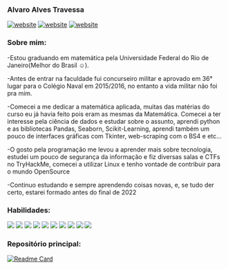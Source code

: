 ### Alvaro Alves Travessa

<a href="https://www.linkedin.com/in/alvaroat19/"><img src="https://img.shields.io/static/v1?label=&labelColor=505050&message=LinkedIn&color=%230076D6&style=flat&logo=linkedin&logoColor=%230076D6" alt="website"/></a>
<a href="https://www.instagram.com/alvaroat.19/"><img src="https://img.shields.io/static/v1?label=&labelColor=white&message=Instagram&color=5b0000&style=flat&logo=instagram&logoColor=%ff0000" alt="website"/></a>
<a href="https://tryhackme.com/p/bannager"><img src="https://img.shields.io/static/v1?label=&labelColor=white&message=TryHackMe&color=black&style=flat&logo=tryhackme&logoColor=black" alt="website"/></a>

### Sobre mim:
-Estou graduando em matemática pela Universidade Federal do Rio de Janeiro(Melhor do Brasil ☺️).

-Antes de entrar na faculdade fui concurseiro militar e aprovado em 36° lugar para o Colégio Naval em 2015/2016, no entanto a vida militar não foi pra mim.

-Comecei a me dedicar a matemática aplicada, muitas das matérias do curso eu já havia feito pois eram as mesmas da Matemática. Comecei a ter interesse pela ciência de dados e estudar sobre o assunto, aprendi python e as bibliotecas Pandas, Seaborn, Scikit-Learning, aprendi também um pouco de interfaces gráficas com Tkinter, web-scraping com o BS4 e etc...

-O gosto pela programação me levou a aprender mais sobre tecnologia, estudei um pouco de segurança da informação e fiz diversas salas e CTFs no TryHackMe, comecei a utilizar Linux e tenho vontade de contribuir para o mundo OpenSource

-Continuo estudando e sempre aprendendo coisas novas, e, se tudo der certo, estarei formado antes do final de 2022

### Habilidades:
<img src="https://img.shields.io/static/v1?label=&labelColor=white&message=Python&color=&style=flat&logo=Python&logoColor=yellow"></a>
<img src="https://img.shields.io/static/v1?label=&labelColor=white&message=Pandas&color=&style=flat&logo=Pandas&logoColor=black"></a>
<img src="https://img.shields.io/static/v1?label=&labelColor=white&message=numpy&color=&style=flat&logo=numpy&logoColor=orange"></a>
<img src="https://img.shields.io/static/v1?label=&labelColor=white&message=Matplotlib&color=&style=flat"></a>
<img src="https://img.shields.io/static/v1?label=&labelColor=white&message=Seaborn&color=&style=flat&logo=Seaborn&logoColor=black"></a>
<img src="https://img.shields.io/static/v1?label=&labelColor=white&message=scikit-learn&color=&style=flat&logo=sklearn&logoColor=orange"></a>
<img src="https://img.shields.io/static/v1?label=&labelColor=white&message=Jupyter%20Notebook&color=&style=flat&logo=jupyter&logoColor=orange"></a>
<img src="https://img.shields.io/static/v1?label=&labelColor=white&message=tkinter&color=&style=flat&logo=tcltk&logoColor=orange"></a>
<img src="https://img.shields.io/static/v1?label=&labelColor=white&message=Linux&color=&style=flat&logo=linux&logoColor=black"></a>
<img src="https://img.shields.io/static/v1?label=&labelColor=white&message=MySQL&color=&style=flat&logo=MySQL&logoColor=5b0000"></a>

### Repositório principal:
[![Readme Card](https://github-readme-stats.vercel.app/api/pin/?username=AlvaroAt19&repo=Homi_dos_dados&theme=dark)](https://github.com/AlvaroAt19/Homi_dos_dados)

